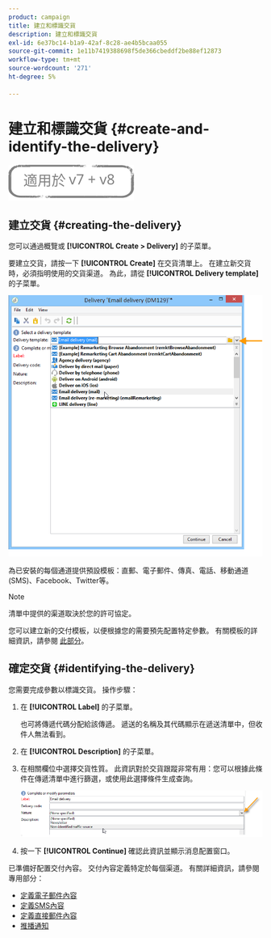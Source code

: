 ```yaml
---
product: campaign
title: 建立和標識交貨
description: 建立和標識交貨
exl-id: 6e37bc14-b1a9-42af-8c28-ae4b5bcaa055
source-git-commit: 1e11b7419388698f5de366cbeddf2be88ef12873
workflow-type: tm+mt
source-wordcount: '271'
ht-degree: 5%

---
```


# 建立和標識交貨 {#create-and-identify-the-delivery}

![](../../assets/common.svg)

## 建立交貨 {#creating-the-delivery}

您可以通過概覽或 **[!UICONTROL Create > Delivery]** 的子菜單。


要建立交貨，請按一下 **[!UICONTROL Create]** 在交貨清單上。 在建立新交貨時，必須指明使用的交貨渠道。 為此，請從 **[!UICONTROL Delivery template]** 的子菜單。

![](assets/s_ncs_user_wizard_email01_1.png)

為已安裝的每個通道提供預設模板：直郵、電子郵件、傳真、電話、移動通道(SMS)、Facebook、Twitter等。

>[!NOTE]
>
>清單中提供的渠道取決於您的許可協定。

您可以建立新的交付模板，以便根據您的需要預先配置特定參數。 有關模板的詳細資訊，請參閱 [此部分](about-templates.md)。

## 確定交貨 {#identifying-the-delivery}

您需要完成參數以標識交貨。 操作步驟：

1. 在 **[!UICONTROL Label]** 的子菜單。

   也可將傳遞代碼分配給該傳遞。 遞送的名稱及其代碼顯示在遞送清單中，但收件人無法看到。

1. 在 **[!UICONTROL Description]** 的子菜單。
1. 在相關欄位中選擇交貨性質。 此資訊對於交貨跟蹤非常有用：您可以根據此條件在傳遞清單中進行篩選，或使用此選擇條件生成查詢。

   ![](assets/s_ncs_user_email_del_nature.png)

1. 按一下 **[!UICONTROL Continue]** 確認此資訊並顯示消息配置窗口。

已準備好配置交付內容。 交付內容定義特定於每個渠道。 有關詳細資訊，請參閱專用部分：

* [定義電子郵件內容](defining-the-email-content.md)
* [定義SMS內容](sms-create.md#defining-the-sms-content)
* [定義直接郵件內容](defining-the-direct-mail-content.md)
* [推播通知](about-mobile-app-channel.md)
